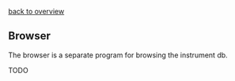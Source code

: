 [back to overview](overview.md.html#karya)

## Browser

The browser is a separate program for browsing the instrument db.

TODO
